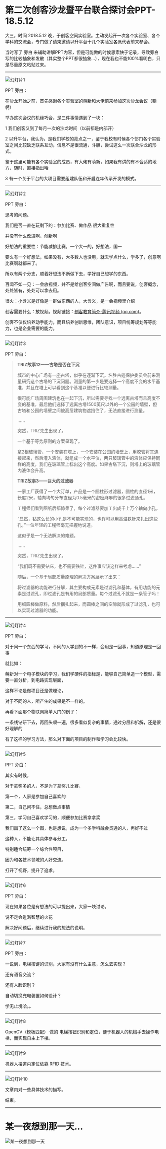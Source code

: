 # 第二次创客沙龙暨平台联合探讨会PPT-18.5.12


大三，时间 2018.5.12 晚，于创客空间实验室。主动发起开一次各个实验室、各个学科的交流会，专门做了请柬邀请以升平台十几个实验室各派代表前来参会。

当时写了 旁白 来辅助讲解PPT内容，但是可能做的时候思索快于记录，导致旁白写的比较抽象和发散（其实整个PPT都很抽象...），现在我也不能100%看明白，只是尽量原文粘贴过来。

------

![幻灯片1](assets/幻灯片1.PNG)

PPT 旁白：

在沙龙开始之前，首先感谢各个实验室的萌新和大佬前来参加这次沙龙会议（鞠躬）

举办这次会议的机缘巧合，是三件事情遇到了一块：

1 我们创客又到了每月一次的沙龙时间（以前都是内部开）

2 以升平台，我认为，是我们学校的亮点之一，鉴于我校有时候各个部门各个实验室之间比较缺乏联系互动，信息不是很流通，斗胆，尝试这么一次联合沙龙的形式。

鉴于这里可能有各个实验室的成员，有大佬有萌新，如果我有讲的有不合适的地方，随时，直接指出哈

3 有一个关于平台的大项目需要组建队伍和开启连年传承开发的模式。

------

![幻灯片2](assets/幻灯片2.PNG)

PPT 旁白：

思考的问题。

我们是否一直在玩剩下的：参加比赛、做作品 很大重复性

并没有什么改进啊，创新啊



好想法的重要性：节能减排比赛，一个大一的，好想法，国一

要么有一个好想法，如果没有，大多数人也没用，就去学点什么，学多了，创意啊比赛啊就都来了。

所以有两个分支，顺着好想法不断做下去，学好自己想学的东西。



百闻不如一见：一会放视频，并不是给创客空间做广告啊，而且要说，创客概念，处处皆有，处处可以拿去用。

很火：小含义是好像是一群做东西的人，大含义，是一会视频里介绍



创客需要什么：放视频。视频链接：[创客教育简介-腾讯视频 (qq.com)](https://v.qq.com/x/page/t0352crbaxo.html)。

创客不仅仅培养动手能力，而且培养创新思维，团队意识，项目统筹规划等等能力，也是企业需要的能力。

------

![幻灯片3](assets/幻灯片3.png)

PPT 旁白：

> **TRIZ故事12——古塔是否在下沉**
>
>   城市的中心广场有一座古塔，似乎在逐渐下沉。名胜古迹保护委员会前来测量研究这个古塔的下沉问题。测量的第一步是要选择一个高度不变的水平基准，并且在塔上可以看到这个基准以便进行比较测量。
>
>   很可能广场周围建筑也在一起下沉，所以需要寻找一个远离古塔而且高度不变的基准，最后他们选择了远离古塔1500英尺以外的一个公园的墙壁，但古塔和公园的墙壁之间被高层建筑物遮挡住了，无法直接进行测量。 
>
>   ……
>
>   突然，TRIZ先生出现了。 
>
>   一个基于等势原则的方案呈现了。
>
>   拿2根玻璃管，一个安装在塔上，一个安装在公园的墙壁上，用胶管将其连接起来，然后灌入液体，就组成一个水平仪，两只玻璃管中的液体应保持同样的高度，我们在玻璃管上标出这个高度。如果古塔下沉，则塔上的玻璃管内液体会升高。
>
> 
>
> **TRIZ故事3——巨大的过滤器**
>
>   一家工厂获得了一个大订单，产品是一个圆柱形过滤器，圆柱的直径1米，长度2米，轴向均匀分布直径为0.5毫米的密密麻麻的很多过滤通孔。
>
> 工程师们看到图纸后都惊呆了，每个过滤器要加工出成千上万个轴向小孔。 
>
>    “显然，钻这么长的小孔是不可能实现的，也许可以用高温铁针来扎出这些孔，”一位年轻的工程师毫无把握地说道。 
>
>   这似乎是一个无法解决的难题。
>
>   ……
>
>   突然，TRIZ先生出现了。
>
>   “我们既不需要钻床，也不需要铁针，这件事应该这样来考虑……”
>
>   随后，一个基于局部质量原理的解决方案展示了出来：
>
>   将过滤器的功能进行分解，其主要构成元素是过滤孔和基体，有用功能的元素是过滤孔，即过滤孔是有用的局部质量。每个过滤孔不就是一条管子吗！ 
>
>   用细圆棒做原料，然后捆扎起来，而圆棒之间的空隙就形成了过滤孔，也可以实现过滤器的功能。  

------

![幻灯片4](assets/幻灯片4.PNG)

PPT 旁白：

对于同一个东西的学习，不同的人学到的不一样，会用是一回事，知道原理是一回事

就比如：

萌新对一个电子模块的学习，我们学硬件的指标是，能够自己简单造一个模型，需要一直分析，到电路实现层面，

这样不论是做项目还是做理论，

对于不同的人，所产生的成果是不一样的。



再看下面那个物联网简单入门的例子：



一条线钻研下去，再回头顺一遍，很多看似复杂的事情，通过分层和拆解，还是很好理解的

有了这样的学习方法，那么对下面的项目的制作和学习会比较快。

------

![幻灯片5](assets/幻灯片5.png)

PPT 旁白：

其实有时候，

对于拿奖多的人，不是为了拿奖儿比赛，

第一个，人家是参加自己喜欢的

第二，自己闲不住，总想做点事情

第三，学习自己喜欢学习的，顺便参加比赛拿拿奖



我们画了这么一个图，也是想说，成为一个多学科融会贯通的人，再好不过

这种人，不能让其具体参与分工，

特别适合统筹一个综合性项目，

因为和各技术领域的人好交流。

打开了视野，提升了追求。

------

![幻灯片6](assets/幻灯片6.PNG)

PPT 旁白：

现在如果各位是有想法的可以提出来，大家一块讨论。

说不定会迸溅智慧的火花

解决好问题后，继续进行我的想法的说明。

------

![幻灯片7](assets/幻灯片7.PNG)

PPT 旁白：

一说到，电梯按键的识别，大家有没有什么主意，怎么去实现？

还有语音交流？

还有人脸识别？

自动切换充电装置如何设计？

学无止境哈。。

------

![幻灯片8](assets/幻灯片8.PNG)

OpenCV（模板匹配） 做的 电梯按钮识别和定位，便于机器人的机械手去操作电梯，而实现自主上下楼。

------

![幻灯片9](assets/幻灯片9.png)

机器人楼道内定位依靠 RFID 技术。

------

![幻灯片10](assets/幻灯片10.png)

文章内对一些具体技术的描写。

结束。

------

# 某一夜想到那一天...

![某一夜想到那一天](assets/某一夜想到那一天.jpg)
